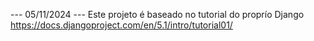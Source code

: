 --- 05/11/2024 ---
Este projeto é baseado no tutorial do proprío Django
https://docs.djangoproject.com/en/5.1/intro/tutorial01/
